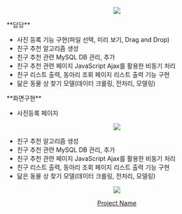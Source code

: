 
<!-- head -->
<p align="center">
  <img src="https://capsule-render.vercel.app/api?type=waving&color=auto&height=200&section=header&text=대학생&nbsp;사회성&nbsp;증대를&nbsp;위한&nbsp;모임&nbsp;추천&nbsp;서비스&fontSize=30" />
</p>

<!-- body -->
<div>
  **담당**

- 사진 등록 기능 구현(파일 선택, 미리 보기, Drag and Drop)
- 친구 추천 알고리즘 생성
- 친구 추천 관련 MySQL DB 관리,  추가
- 친구 추천 관련 페이지  JavaScript Ajax를 활용한 비동기 처리
- 친구 리스트 출력, 동아리 조회 페이지 리스트 출력 기능 구현
- 닮은 동물 상 찾기 모델(데이터 크롤링, 전처리, 모델링)
</div>

<div>
  **화면구현**

- 사진등록 페이지
<p align="center">
  <img src="![10Minutes시연영상](https://github.com/jeonggyohoon/Spring-AJAX-10MINUTES/assets/133930245/9d2a2508-25dd-428c-afb8-36fd26d532b4)">
</p>

- 친구 추천 알고리즘 생성
- 친구 추천 관련 MySQL DB 관리,  추가
- 친구 추천 관련 페이지  JavaScript Ajax를 활용한 비동기 처리
- 친구 리스트 출력, 동아리 조회 페이지 리스트 출력 기능 구현
- 닮은 동물 상 찾기 모델(데이터 크롤링, 전처리, 모델링)
</div>

<p align="center">
  <img src="your-gif-url-here.gif">
</p>

<p align="center">
  <a href="link-to-your-project">Project Name</a>
</p>
